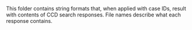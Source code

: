 This folder contains string formats that, when applied with case IDs, result with contents of CCD search responses.
File names describe what each response contains.
